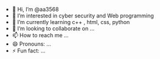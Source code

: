 - 👋 Hi, I’m @aa3568
- 👀 I’m interested in cyber security and Web programming
- 🌱 I’m currently learning c++ , html, css, python
- 💞️ I’m looking to collaborate on ...
- 📫 How to reach me ...
- 😄 Pronouns: ...
- ⚡ Fun fact: ...

<!---
aa3568/aa3568 is a ✨ special ✨ repository because its `README.md` (this file) appears on your GitHub profile.
You can click the Preview link to take a look at your changes.
--->
